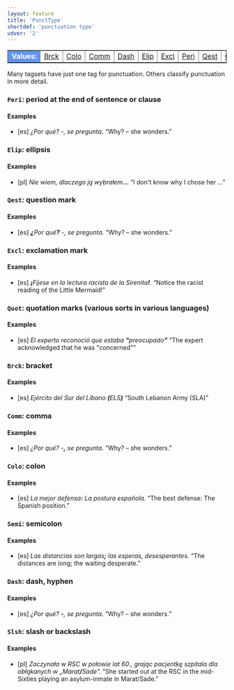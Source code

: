 ```yaml
---
layout: feature
title: 'PunctType'
shortdef: 'punctuation type'
udver: '2'
---
```


<table class="typeindex" border="1">
<tr>
  <td style="background-color:cornflowerblue;color:white"><strong>Values:</strong> </td>
  <td><a href="#Brck">Brck</a></td>
  <td><a href="#Colo">Colo</a></td>
  <td><a href="#Comm">Comm</a></td>
  <td><a href="#Dash">Dash</a></td>
  <td><a href="#Elip">Elip</a></td>
  <td><a href="#Excl">Excl</a></td>
  <td><a href="#Peri">Peri</a></td>
  <td><a href="#Qest">Qest</a></td>
  <td><a href="#Quot">Quot</a></td>
  <td><a href="#Semi">Semi</a></td>
  <td><a href="#Slsh">Slsh</a></td>
</tr>
</table>

Many tagsets have just one tag for punctuation. Others classify punctuation in
more detail.

### <a name="Peri">`Peri`</a>: period at the end of sentence or clause

#### Examples

* [es] _¿Por qué? -, se pregunta<b>.</b>_ “Why? – she wonders.”

### <a name="Elip">`Elip`</a>: ellipsis

#### Examples

* [pl] _Nie wiem, dlaczego ją wybrałem<b>…</b>_ “I don't know why I chose her ...”

### <a name="Qest">`Qest`</a>: question mark

#### Examples

* [es] _<b>¿</b>Por qué<b>?</b> -, se pregunta._ “Why? – she wonders.”

### <a name="Excl">`Excl`</a>: exclamation mark

#### Examples

* [es] _<b>¡</b>Fijese en la lectura racista de la Sirenita<b>!</b>._ “Notice the racist reading of the Little Mermaid!”

### <a name="Quot">`Quot`</a>: quotation marks (various sorts in various languages)

#### Examples

* [es] _El experto reconoció que estaba <b>"</b>preocupado<b>"</b>_ “The expert acknowledged that he was "concerned"”

### <a name="Brck">`Brck`</a>: bracket

#### Examples

* [es] _Ejército del Sur del Líbano <b>(</b>ELS<b>)</b>_ “South Lebanon Army (SLA)”

### <a name="Comm">`Comm`</a>: comma

#### Examples

* [es] _¿Por qué? -<b>,</b> se pregunta._ “Why? – she wonders.”

### <a name="Colo">`Colo`</a>: colon

#### Examples

* [es] _La mejor defensa<b>:</b> La postura española._ “The best defense: The Spanish position.”

### <a name="Semi">`Semi`</a>: semicolon

#### Examples

* [es] _Las distancias son largas<b>;</b> las esperas, desesperantes._ “The distances are long; the waiting desperate.”

### <a name="Dash">`Dash`</a>: dash, hyphen

#### Examples

* [es] _¿Por qué? <b>-</b>, se pregunta._ “Why? – she wonders.”

### <a name="Slsh">`Slsh`</a>: slash or backslash

#### Examples

* [pl] _Zaczynała w RSC w połowie lat 60., grając pacjentkę szpitala dla obłąkanych w „Marat<b>/</b>Sade”._ “She started out at the RSC in the mid-Sixties playing an asylum-inmate in Marat/Sade.”

<!-- Interlanguage links updated Po lis 14 15:34:56 CET 2022 -->
